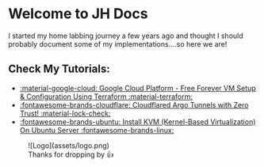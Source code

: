 # Welcome to JH Docs

I started my home labbing journey a few years ago and thought I should probably document some of my implementations....so here we are!

## Check My Tutorials:
- [:material-google-cloud: Google Cloud Platform - Free Forever VM Setup & Configuration Using Terraform :material-terraform:](gcp-free-forever.md)
- [:fontawesome-brands-cloudflare: Cloudflared Argo Tunnels with Zero Trust! :material-lock-check:](cloudflared.md)
- [:fontawesome-brands-ubuntu: Install KVM (Kernel-Based Virtualization) On Ubuntu Server :fontawesome-brands-linux:](kvm-ubuntu.md)
<figure markdown>
  ![Logo](assets/logo.png)
  <figcaption>Thanks for dropping by 👍</figcaption>
</figure>
